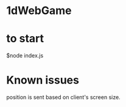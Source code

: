 # 1dWebGame

# to start
$node index.js

# Known issues
position is sent based on client's screen size.

